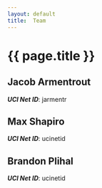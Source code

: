 ```yaml
---
layout: default
title:  Team
---
```


# {{ page.title }}


## Jacob Armentrout
***UCI Net ID***: jarmentr

## Max Shapiro
***UCI Net ID***: ucinetid

## Brandon Plihal
***UCI Net ID***: ucinetid
